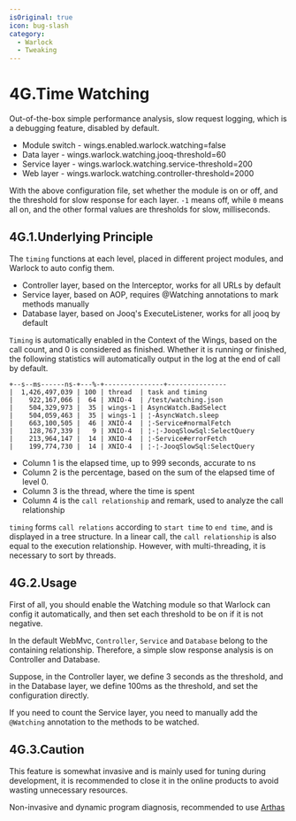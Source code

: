 ```yaml
---
isOriginal: true
icon: bug-slash
category:
  - Warlock
  - Tweaking
---
```


# 4G.Time Watching

Out-of-the-box simple performance analysis, slow request logging, which is a debugging feature, disabled by default.

* Module switch - wings.enabled.warlock.watching=false
* Data layer - wings.warlock.watching.jooq-threshold=60
* Service layer - wings.warlock.watching.service-threshold=200
* Web layer - wings.warlock.watching.controller-threshold=2000

With the above configuration file, set whether the module is on or off, and the threshold for slow response for each layer.
`-1` means off, while `0` means all on, and the other formal values are thresholds for slow, milliseconds.

## 4G.1.Underlying Principle

The `timing` functions at each level, placed in different project modules, and Warlock to auto config them.

* Controller layer, based on the Interceptor, works for all URLs by default
* Service layer, based on AOP, requires @Watching annotations to mark methods manually
* Database layer, based on Jooq's ExecuteListener, works for all jooq by default

`Timing` is automatically enabled in the Context of the Wings, based on the call count, and 0 is
considered as finished. Whether it is running or finished, the following statistics will
automatically output in the log at the end of call by default.

```text
+--s--ms------ns-+---%-+---------------+---------------
|  1,426,497,039 | 100 | thread  | task and timing
|    922,167,066 |  64 | XNIO-4  | /test/watching.json
|    504,329,973 |  35 | wings-1 | AsyncWatch.BadSelect
|    504,059,463 |  35 | wings-1 | ¦-AsyncWatch.sleep
|    663,100,505 |  46 | XNIO-4  | ¦-Service#normalFetch
|    128,767,339 |   9 | XNIO-4  | ¦-¦-JooqSlowSql:SelectQuery
|    213,964,147 |  14 | XNIO-4  | ¦-Service#errorFetch
|    199,774,730 |  14 | XNIO-4  | ¦-¦-JooqSlowSql:SelectQuery
```

* Column 1 is the elapsed time, up to 999 seconds, accurate to ns
* Column 2 is the percentage, based on the sum of the elapsed time of level 0.
* Column 3 is the thread, where the time is spent
* Column 4 is the `call relationship` and remark, used to analyze the call relationship

`timing` forms `call relations` according to `start time` to `end time`, and is displayed in a tree structure.
In a linear call, the `call relationship` is also equal to the execution relationship.
However, with multi-threading, it is necessary to sort by threads.

## 4G.2.Usage

First of all, you should enable the Watching module so that Warlock can config it automatically,
and then set each threshold to be on if it is not negative.

In the default WebMvc, `Controller`, `Service` and `Database` belong to the containing relationship.
Therefore, a simple slow response analysis is on Controller and Database.

Suppose, in the Controller layer, we define 3 seconds as the threshold, and in the Database layer,
we define 100ms as the threshold, and set the configuration directly.

If you need to count the Service layer, you need to manually add the `@Watching` annotation
to the methods to be watched.

## 4G.3.Caution

This feature is somewhat invasive and is mainly used for tuning during development,
it is recommended to close it in the online products to avoid wasting unnecessary resources.

Non-invasive and dynamic program diagnosis, recommended to use [Arthas](https://github.com/alibaba/arthas)
